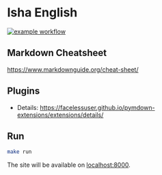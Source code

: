 # Isha English

[![example workflow](https://github.com/AlexFreik/isha-english/actions/workflows/ci.yml/badge.svg)](https://platform.ishaenglish.com/)

## Markdown Cheatsheet

https://www.markdownguide.org/cheat-sheet/

## Plugins

-   Details: https://facelessuser.github.io/pymdown-extensions/extensions/details/  

## Run

```zsh
make run
```

The site will be available on [localhost:8000](http://localhost:8000).
